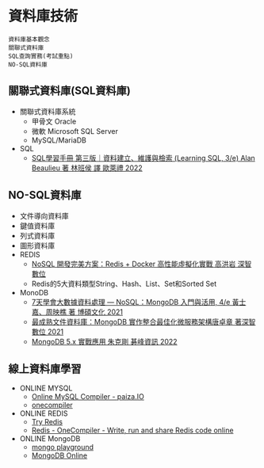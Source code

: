 # 資料庫技術
```
資料庫基本觀念
關聯式資料庫
SQL查詢實務(考試重點)
NO-SQL資料庫
```
## 關聯式資料庫(SQL資料庫)
- 關聯式資料庫系統
  - 甲骨文 Oracle
  - 微軟 Microsoft SQL Server
  - MySQL/MariaDB
- SQL
  - [SQL學習手冊 第三版｜資料建立、維護與檢索 (Learning SQL, 3/e) Alan Beaulieu 著 林班侯 譯 歐萊禮 2022 ]()
## NO-SQL資料庫
- 文件導向資料庫
- 鍵值資料庫
- 列式資料庫
- 圖形資料庫
- REDIS
  - [NoSQL 開發完美方案：Redis + Docker 高性能虛擬化實戰 高洪岩 深智數位](https://www.tenlong.com.tw/products/9789860776140?list_name=srh)
  - Redis的5大資料類型String、Hash、List、Set和Sorted Set
- MonoDB
  - [7天學會大數據資料處理 — NoSQL：MongoDB 入門與活用, 4/e 黃士嘉、周映樵 著 博碩文化 2021](https://www.tenlong.com.tw/products/9789864347988?list_name=srh) 
  - [最成熟文件資料庫：MongoDB 實作整合最佳化微服務架構唐卓章 著深智數位 2021](https://www.tenlong.com.tw/products/9789860776409?list_name=sp)
  - [MongoDB 5.x 實戰應用  朱克剛 碁峰資訊 2022](https://www.tenlong.com.tw/products/9786263241480?list_name=srh)
## 線上資料庫學習
- ONLINE MYSQL 
  - [Online MySQL Compiler - paiza.IO](https://paiza.io/en/languages/mysql)
  - [onecompiler](https://onecompiler.com/)
- ONLINE REDIS
  - [Try Redis](https://try.redis.io/)
  - [Redis - OneCompiler - Write, run and share Redis code online](https://onecompiler.com/redis)
- ONLINE MongoDB
  - [mongo playground](https://mongoplayground.net/)
  - [MongoDB Online](https://www.mongodb.com/online)
